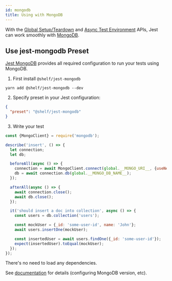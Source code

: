 ```yaml
---
id: mongodb
title: Using with MongoDB
---
```


With the [Global Setup/Teardown](Configuration.md#globalsetup-string) and [Async Test Environment](Configuration.md#testenvironment-string) APIs, Jest can work smoothly with [MongoDB](https://www.mongodb.com/).

## Use jest-mongodb Preset

[Jest MongoDB](https://github.com/shelfio/jest-mongodb) provides all required configuration to run your tests using MongoDB.

1.  First install `@shelf/jest-mongodb`

```
yarn add @shelf/jest-mongodb --dev
```

2.  Specify preset in your Jest configuration:

```json
{
  "preset": "@shelf/jest-mongodb"
}
```

3.  Write your test

```js
const {MongoClient} = require('mongodb');

describe('insert', () => {
  let connection;
  let db;

  beforeAll(async () => {
    connection = await MongoClient.connect(global.__MONGO_URI__, {useNewUrlParser: true});
    db = await connection.db(global.__MONGO_DB_NAME__);
  });

  afterAll(async () => {
    await connection.close();
    await db.close();
  });

  it('should insert a doc into collection', async () => {
    const users = db.collection('users');

    const mockUser = {_id: 'some-user-id', name: 'John'};
    await users.insertOne(mockUser);

    const insertedUser = await users.findOne({_id: 'some-user-id'});
    expect(insertedUser).toEqual(mockUser);
  });
});
```

There's no need to load any dependencies. 

See [documentation](https://github.com/shelfio/jest-mongodb) for details (configuring MongoDB version, etc).
